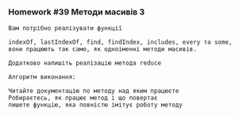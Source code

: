 ### Homework #39 Методи масивів 3
    Вам потрібно реалізувати функції 
    
    indexOf, lastIndexOf, find, findIndex, includes, every та some,
    вони працюють так само, як одноіменні методи масивів.

    Додатково напишіть реалізацію метода reduce

    Алгоритм виконання:

    Читайте документацію по методу над яким працюєте
    Робираєтесь, як працює метод і що повертає
    пишете функцію, яка повністю імітує роботу методу